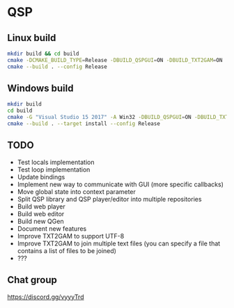 # QSP

## Linux build

```bash
mkdir build && cd build
cmake -DCMAKE_BUILD_TYPE=Release -DBUILD_QSPGUI=ON -DBUILD_TXT2GAM=ON ..
cmake --build . --config Release
```

## Windows build

```bash
mkdir build
cd build
cmake -G "Visual Studio 15 2017" -A Win32 -DBUILD_QSPGUI=ON -DBUILD_TXT2GAM=ON -DCMAKE_INSTALL_PREFIX=out ..
cmake --build . --target install --config Release
```

## TODO

* Test locals implementation
* Test loop implementation
* Update bindings
* Implement new way to communicate with GUI (more specific callbacks)
* Move global state into context parameter
* Split QSP library and QSP player/editor into multiple repositories
* Build web player
* Build web editor
* Build new QGen
* Document new features
* Improve TXT2GAM to support UTF-8
* Improve TXT2GAM to join multiple text files (you can specify a file that contains a list of files to be joined)
* ???

## Chat group

https://discord.gg/vyyyTrd
